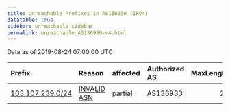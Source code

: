 ```yaml
---
title: Unreachable Prefixes in AS136950 (IPv4)
datatable: true
sidebar: unreachable_sidebar
permalink: unreachable_AS136950-v4.html
---
```


Data as of 2019-08-24 07:00:00 UTC


<div class="datatable-begin"></div>

| Prefix                                                     | Reason                                                                                                   | affected   | Authorized AS   |   MaxLength | Anchor                                       |   unreachable /24s |
|:-----------------------------------------------------------|:---------------------------------------------------------------------------------------------------------|:-----------|:----------------|------------:|:---------------------------------------------|-------------------:|
| [103.107.239.0/24](https://stat.ripe.net/103.107.239.0/24) | [INVALID ASN](https://rpki-validator.ripe.net/announcement-preview?asn=AS136950&prefix=103.107.239.0/24) | partial    | AS136933        |          24 | [APNIC](unreachable_APNIC_RPKI_Root-v4.html) |                  1 |

<div class="datatable-end"></div>